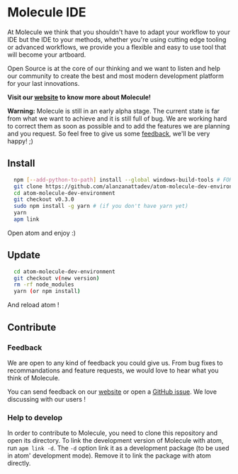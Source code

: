 # Molecule IDE

At Molecule we think that you shouldn't have to adapt your workflow to your IDE but
the IDE to your methods, whether you're using cutting edge tooling or advanced
workflows, we provide you a flexible and easy to use tool that will become your
artboard.

Open Source is at the core of our thinking and we want to listen and help our
community to create the best and most modern development platform for your last
innovations.

**Visit our [website](http://www.molecule.sh) to know more about Molecule!**

**Warning:** Molecule is still in an early alpha stage. The current state is far from
what we want to achieve and it is still full of bug. We are working hard to correct
them as soon as possible and to add the features we are planning and you request.
So feel free to give us some [feedback](#feedback), we'll be very happy! ;)

## Install

```bash
  npm [--add-python-to-path] install --global windows-build-tools # FOR WINDOWS USERS, in a powershell with admin right
  git clone https://github.com/alanzanattadev/atom-molecule-dev-environment.git
  cd atom-molecule-dev-environment
  git checkout v0.3.0
  sudo npm install -g yarn # (if you don't have yarn yet)
  yarn
  apm link
```

Open atom and enjoy :)

## Update

```bash
  cd atom-molecule-dev-environment
  git checkout v(new version)
  rm -rf node_modules
  yarn (or npm install)
```

And reload atom !

## Contribute

### Feedback

We are open to any kind of feedback you could give us. From bug fixes to recommandations
and feature requests, we would love to hear what you think of Molecule.

You can send feedback on our [website](https://www.molecule.sh) or open a
[GitHub issue](https://github.com/alanzanattadev/molecule-landing/issues).
We love discussing with our users !

### Help to develop

In order to contribute to Molecule, you need to clone this repository and open
its directory. To link the development version of Molecule with atom,
run `apm link -d`. The `-d` option link it as a development package
(to be used in atom' development mode). Remove it to link the package with atom
directly.
